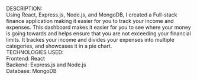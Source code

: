 DESCRIPTION: <br/> 
Using React, Express.js, Node.js, and MongoDB, I created a Full-stack finance application making it easier for you to track your income and expenses. This dashboard makes it easier for you to see where your money is going towards and helps ensure that you are not exceeding your financial limits. It trackes your income and divides your expenses into multiple categories, and showcases it in a pie chart. <br/> 
TECHNOLOGIES USED: <br/> 
Frontend: React <br/> 
Backend: Express.js and Node.js <br/> 
Database: MongoDB 
